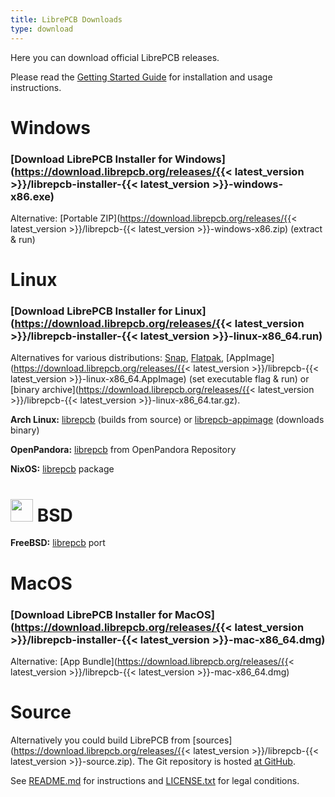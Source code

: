 ```yaml
---
title: LibrePCB Downloads
type: download
---
```


Here you can download official LibrePCB releases.

Please read the [Getting Started Guide](https://docs.librepcb.org/#gettingstarted-installation)
for installation and usage instructions.

# <i class="icon-windows8"></i> Windows

### <i class="icon-install"></i> [Download LibrePCB Installer for Windows](https://download.librepcb.org/releases/{{< latest_version >}}/librepcb-installer-{{< latest_version >}}-windows-x86.exe)

Alternative: [Portable ZIP](https://download.librepcb.org/releases/{{< latest_version >}}/librepcb-{{< latest_version >}}-windows-x86.zip) (extract & run)


# <i class="icon-tux"></i> Linux

### <i class="icon-install"></i> [Download LibrePCB Installer for Linux](https://download.librepcb.org/releases/{{< latest_version >}}/librepcb-installer-{{< latest_version >}}-linux-x86_64.run)

Alternatives for various distributions:
[Snap](https://snapcraft.io/librepcb),
[Flatpak](https://flathub.org/apps/details/org.librepcb.LibrePCB),
[AppImage](https://download.librepcb.org/releases/{{< latest_version >}}/librepcb-{{< latest_version >}}-linux-x86_64.AppImage)
(set executable flag & run) or
[binary archive](https://download.librepcb.org/releases/{{< latest_version >}}/librepcb-{{< latest_version >}}-linux-x86_64.tar.gz).

**Arch Linux:** [librepcb](https://aur.archlinux.org/packages/librepcb/) (builds from source)
or [librepcb-appimage](https://aur.archlinux.org/packages/librepcb-appimage/) (downloads binary)

**OpenPandora:** [librepcb](https://repo.openpandora.org/?page=detail&app=librepcb)
from OpenPandora Repository

**NixOS:** [librepcb](https://nixos.org/nixos/packages.html#librepcb) package


# <img src="/img/bsd.svg" width="36" height="36"> BSD

**FreeBSD:** [librepcb](https://www.freshports.org/cad/librepcb/) port


# <i class="icon-apple"></i> MacOS

### <i class="icon-install"></i> [Download LibrePCB Installer for MacOS](https://download.librepcb.org/releases/{{< latest_version >}}/librepcb-installer-{{< latest_version >}}-mac-x86_64.dmg)

Alternative: [App Bundle](https://download.librepcb.org/releases/{{< latest_version >}}/librepcb-{{< latest_version >}}-mac-x86_64.dmg)


# <i class="icon-code"></i> Source

Alternatively you could build LibrePCB from
[sources](https://download.librepcb.org/releases/{{< latest_version >}}/librepcb-{{< latest_version >}}-source.zip).
The Git repository is hosted [at GitHub](https://github.com/LibrePCB/LibrePCB).

See [README.md](https://github.com/LibrePCB/LibrePCB/blob/master/README.md)
for instructions and
[LICENSE.txt](https://github.com/LibrePCB/LibrePCB/blob/master/LICENSE.txt)
for legal conditions.

